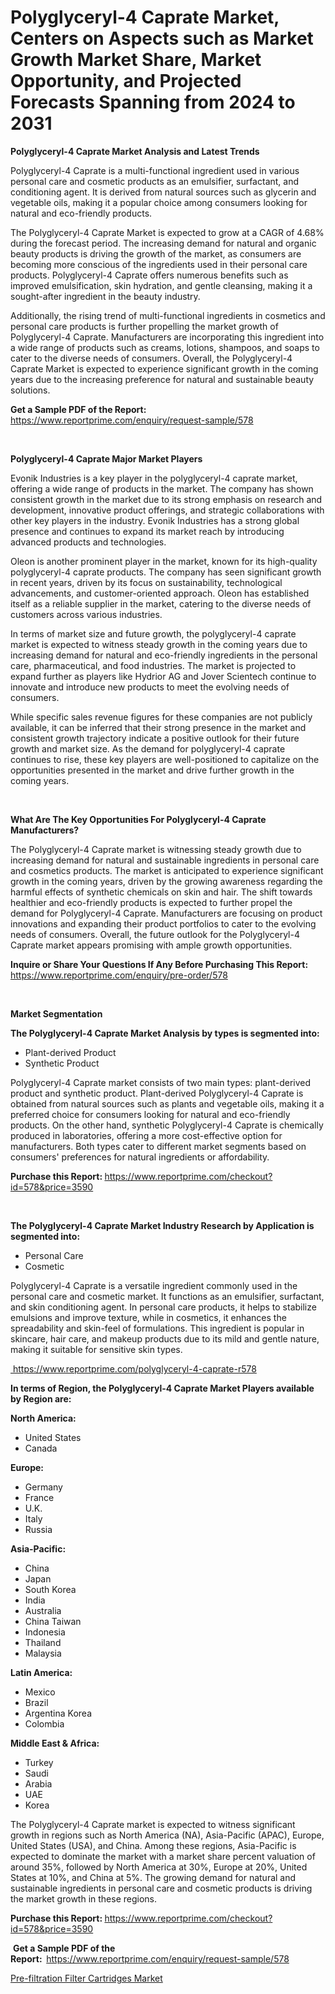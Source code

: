 <p><h1>Polyglyceryl-4 Caprate Market, Centers on Aspects such as Market Growth Market Share, Market Opportunity, and Projected Forecasts Spanning from 2024 to 2031</h1></p><p><strong>Polyglyceryl-4 Caprate Market Analysis and Latest Trends</strong></p>
<p><p>Polyglyceryl-4 Caprate is a multi-functional ingredient used in various personal care and cosmetic products as an emulsifier, surfactant, and conditioning agent. It is derived from natural sources such as glycerin and vegetable oils, making it a popular choice among consumers looking for natural and eco-friendly products.</p><p>The Polyglyceryl-4 Caprate Market is expected to grow at a CAGR of 4.68% during the forecast period. The increasing demand for natural and organic beauty products is driving the growth of the market, as consumers are becoming more conscious of the ingredients used in their personal care products. Polyglyceryl-4 Caprate offers numerous benefits such as improved emulsification, skin hydration, and gentle cleansing, making it a sought-after ingredient in the beauty industry.</p><p>Additionally, the rising trend of multi-functional ingredients in cosmetics and personal care products is further propelling the market growth of Polyglyceryl-4 Caprate. Manufacturers are incorporating this ingredient into a wide range of products such as creams, lotions, shampoos, and soaps to cater to the diverse needs of consumers. Overall, the Polyglyceryl-4 Caprate Market is expected to experience significant growth in the coming years due to the increasing preference for natural and sustainable beauty solutions.</p></p>
<p><strong>Get a Sample PDF of the Report:&nbsp;</strong> <a href="https://www.reportprime.com/enquiry/request-sample/578">https://www.reportprime.com/enquiry/request-sample/578</a></p>
<p>&nbsp;</p>
<p><strong>Polyglyceryl-4 Caprate Major Market Players</strong></p>
<p><p>Evonik Industries is a key player in the polyglyceryl-4 caprate market, offering a wide range of products in the market. The company has shown consistent growth in the market due to its strong emphasis on research and development, innovative product offerings, and strategic collaborations with other key players in the industry. Evonik Industries has a strong global presence and continues to expand its market reach by introducing advanced products and technologies.</p><p>Oleon is another prominent player in the market, known for its high-quality polyglyceryl-4 caprate products. The company has seen significant growth in recent years, driven by its focus on sustainability, technological advancements, and customer-oriented approach. Oleon has established itself as a reliable supplier in the market, catering to the diverse needs of customers across various industries.</p><p>In terms of market size and future growth, the polyglyceryl-4 caprate market is expected to witness steady growth in the coming years due to increasing demand for natural and eco-friendly ingredients in the personal care, pharmaceutical, and food industries. The market is projected to expand further as players like Hydrior AG and Jover Scientech continue to innovate and introduce new products to meet the evolving needs of consumers.</p><p>While specific sales revenue figures for these companies are not publicly available, it can be inferred that their strong presence in the market and consistent growth trajectory indicate a positive outlook for their future growth and market size. As the demand for polyglyceryl-4 caprate continues to rise, these key players are well-positioned to capitalize on the opportunities presented in the market and drive further growth in the coming years.</p></p>
<p>&nbsp;</p>
<p><strong>What Are The Key Opportunities For Polyglyceryl-4 Caprate Manufacturers?</strong></p>
<p><p>The Polyglyceryl-4 Caprate market is witnessing steady growth due to increasing demand for natural and sustainable ingredients in personal care and cosmetics products. The market is anticipated to experience significant growth in the coming years, driven by the growing awareness regarding the harmful effects of synthetic chemicals on skin and hair. The shift towards healthier and eco-friendly products is expected to further propel the demand for Polyglyceryl-4 Caprate. Manufacturers are focusing on product innovations and expanding their product portfolios to cater to the evolving needs of consumers. Overall, the future outlook for the Polyglyceryl-4 Caprate market appears promising with ample growth opportunities.</p></p>
<p><strong>Inquire or Share Your Questions If Any Before Purchasing This Report:</strong> <a href="https://www.reportprime.com/enquiry/pre-order/578">https://www.reportprime.com/enquiry/pre-order/578</a></p>
<p>&nbsp;</p>
<p><strong>Market Segmentation</strong></p>
<p><strong>The Polyglyceryl-4 Caprate Market Analysis by types is segmented into:</strong></p>
<p><ul><li>Plant-derived Product</li><li>Synthetic Product</li></ul></p>
<p><p>Polyglyceryl-4 Caprate market consists of two main types: plant-derived product and synthetic product. Plant-derived Polyglyceryl-4 Caprate is obtained from natural sources such as plants and vegetable oils, making it a preferred choice for consumers looking for natural and eco-friendly products. On the other hand, synthetic Polyglyceryl-4 Caprate is chemically produced in laboratories, offering a more cost-effective option for manufacturers. Both types cater to different market segments based on consumers' preferences for natural ingredients or affordability.</p></p>
<p><strong>Purchase this Report:&nbsp;</strong><a href="https://www.reportprime.com/checkout?id=578&price=3590">https://www.reportprime.com/checkout?id=578&price=3590</a></p>
<p>&nbsp;</p>
<p><strong>The Polyglyceryl-4 Caprate Market Industry Research by Application is segmented into:</strong></p>
<p><ul><li>Personal Care</li><li>Cosmetic</li></ul></p>
<p><p>Polyglyceryl-4 Caprate is a versatile ingredient commonly used in the personal care and cosmetic market. It functions as an emulsifier, surfactant, and skin conditioning agent. In personal care products, it helps to stabilize emulsions and improve texture, while in cosmetics, it enhances the spreadability and skin-feel of formulations. This ingredient is popular in skincare, hair care, and makeup products due to its mild and gentle nature, making it suitable for sensitive skin types.</p></p>
<p><a href="https://www.reportprime.com/polyglyceryl-4-caprate-r578">&nbsp;https://www.reportprime.com/polyglyceryl-4-caprate-r578</a></p>
<p><strong>In terms of Region, the Polyglyceryl-4 Caprate Market Players available by Region are:</strong></p>
<p>
    <p> <strong> North America: </strong>
        <ul>
            <li>United States</li>
            <li>Canada</li>
        </ul>
        </p> 
    <p> <strong> Europe: </strong>
        <ul>
            <li>Germany</li>
            <li>France</li>
            <li>U.K.</li>
            <li>Italy</li>
            <li>Russia</li>
        </ul>
        </p> 
    <p> <strong> Asia-Pacific: </strong>
        <ul>
            <li>China</li>
            <li>Japan</li>
            <li>South Korea</li>
            <li>India</li>
            <li>Australia</li>
            <li>China Taiwan</li>
            <li>Indonesia</li>
            <li>Thailand</li>
            <li>Malaysia</li>
        </ul>
        </p> 
    <p> <strong> Latin America: </strong>
        <ul>
            <li>Mexico</li>
            <li>Brazil</li>
            <li>Argentina Korea</li>
            <li>Colombia</li>
        </ul>
        </p> 
    <p> <strong> Middle East & Africa: </strong>
        <ul>
            <li>Turkey</li>
            <li>Saudi</li>
            <li>Arabia</li>
            <li>UAE</li>
            <li>Korea</li>
        </ul>
    </p>
    </p>
<p><p>The Polyglyceryl-4 Caprate market is expected to witness significant growth in regions such as North America (NA), Asia-Pacific (APAC), Europe, United States (USA), and China. Among these regions, Asia-Pacific is expected to dominate the market with a market share percent valuation of around 35%, followed by North America at 30%, Europe at 20%, United States at 10%, and China at 5%. The growing demand for natural and sustainable ingredients in personal care and cosmetic products is driving the market growth in these regions.</p></p>
<p><strong>Purchase this Report: </strong><a href="https://www.reportprime.com/checkout?id=578&price=3590">https://www.reportprime.com/checkout?id=578&price=3590</a></p>
<p>&nbsp;<strong>Get a Sample PDF of the Report:&nbsp;&nbsp;</strong><a href="https://www.reportprime.com/enquiry/request-sample/578">https://www.reportprime.com/enquiry/request-sample/578</a></p>
<p><strong></strong></p>
<p><p><a href="https://github.com/arabintang013/Market-Research-Report-List-1/blob/main/pre-filtration-filter-cartridges-market.md">Pre-filtration Filter Cartridges Market</a></p></p>